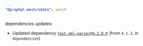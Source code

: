 ```yaml
---
"@graphql-mesh/odata": patch
---
```

dependencies updates:
  - Updated dependency [`fast-xml-parser@4.2.0` ↗︎](https://www.npmjs.com/package/fast-xml-parser/v/4.2.0) (from `4.1.3`, in `dependencies`)
